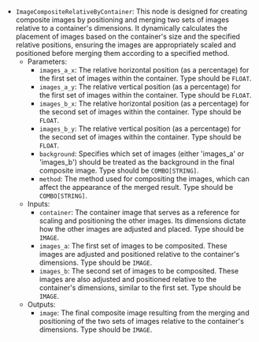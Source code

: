 - `ImageCompositeRelativeByContainer`: This node is designed for creating composite images by positioning and merging two sets of images relative to a container's dimensions. It dynamically calculates the placement of images based on the container's size and the specified relative positions, ensuring the images are appropriately scaled and positioned before merging them according to a specified method.
    - Parameters:
        - `images_a_x`: The relative horizontal position (as a percentage) for the first set of images within the container. Type should be `FLOAT`.
        - `images_a_y`: The relative vertical position (as a percentage) for the first set of images within the container. Type should be `FLOAT`.
        - `images_b_x`: The relative horizontal position (as a percentage) for the second set of images within the container. Type should be `FLOAT`.
        - `images_b_y`: The relative vertical position (as a percentage) for the second set of images within the container. Type should be `FLOAT`.
        - `background`: Specifies which set of images (either 'images_a' or 'images_b') should be treated as the background in the final composite image. Type should be `COMBO[STRING]`.
        - `method`: The method used for compositing the images, which can affect the appearance of the merged result. Type should be `COMBO[STRING]`.
    - Inputs:
        - `container`: The container image that serves as a reference for scaling and positioning the other images. Its dimensions dictate how the other images are adjusted and placed. Type should be `IMAGE`.
        - `images_a`: The first set of images to be composited. These images are adjusted and positioned relative to the container's dimensions. Type should be `IMAGE`.
        - `images_b`: The second set of images to be composited. These images are also adjusted and positioned relative to the container's dimensions, similar to the first set. Type should be `IMAGE`.
    - Outputs:
        - `image`: The final composite image resulting from the merging and positioning of the two sets of images relative to the container's dimensions. Type should be `IMAGE`.
